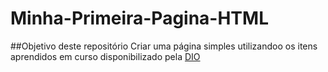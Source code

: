# Minha-Primeira-Pagina-HTML

##Objetivo deste repositório
Criar uma página simples utilizandoo os itens aprendidos em curso disponibilizado pela [DIO](https://www.dio.me)
